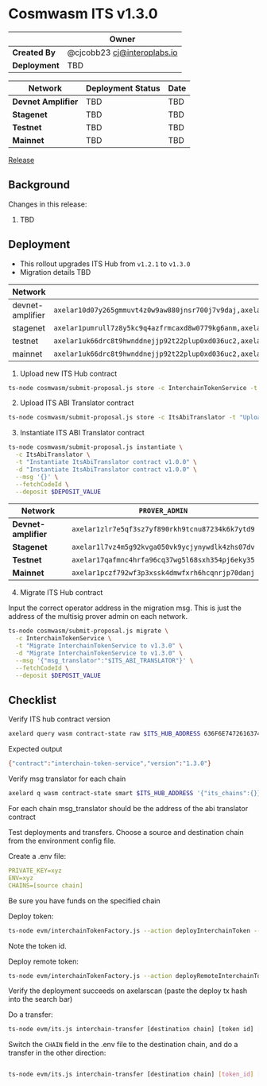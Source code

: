 # Cosmwasm ITS v1.3.0

|                | **Owner**                              |
| -------------- | -------------------------------------- |
| **Created By** | @cjcobb23 <cj@interoplabs.io>          |
| **Deployment** | TBD |

| **Network**          | **Deployment Status** | **Date**   |
| -------------------- | --------------------- | ---------- |
| **Devnet Amplifier** | TBD              | TBD |
| **Stagenet**         | TBD              | TBD |
| **Testnet**          | TBD              | TBD |
| **Mainnet**          | TBD              | TBD |


[Release](https://github.com/axelarnetwork/axelar-amplifier/releases/tag/interchain-token-service-v1.3.0)

## Background

Changes in this release:

1. TBD

## Deployment

- This rollout upgrades ITS Hub from `v1.2.1` to `v1.3.0`
- Migration details TBD

| Network          | `INIT_ADDRESSES`                                                                                                                            | `RUN_AS_ACCOUNT`                                | `DEPOSIT_VALUE` |
| ---------------- | ------------------------------------------------------------------------------------------------------------------------------------------- | ----------------------------------------------- | --------------- |
| devnet-amplifier | `axelar10d07y265gmmuvt4z0w9aw880jnsr700j7v9daj,axelar1zlr7e5qf3sz7yf890rkh9tcnu87234k6k7ytd9`                                               | `axelar10d07y265gmmuvt4z0w9aw880jnsr700j7v9daj` | `100000000`     |
| stagenet         | `axelar1pumrull7z8y5kc9q4azfrmcaxd8w0779kg6anm,axelar10d07y265gmmuvt4z0w9aw880jnsr700j7v9daj,axelar12qvsvse32cjyw60ztysd3v655aj5urqeup82ky` | `axelar10d07y265gmmuvt4z0w9aw880jnsr700j7v9daj` | `100000000`     |
| testnet          | `axelar1uk66drc8t9hwnddnejjp92t22plup0xd036uc2,axelar10d07y265gmmuvt4z0w9aw880jnsr700j7v9daj,axelar12f2qn005d4vl03ssjq07quz6cja72w5ukuchv7` | `axelar10d07y265gmmuvt4z0w9aw880jnsr700j7v9daj` | `2000000000`    |
| mainnet          | `axelar1uk66drc8t9hwnddnejjp92t22plup0xd036uc2,axelar10d07y265gmmuvt4z0w9aw880jnsr700j7v9daj,axelar1nctnr9x0qexemeld5w7w752rmqdsqqv92dw9am` | `axelar10d07y265gmmuvt4z0w9aw880jnsr700j7v9daj` | `2000000000`    |
1. Upload new ITS Hub contract


```bash
ts-node cosmwasm/submit-proposal.js store -c InterchainTokenService -t "Upload InterchainTokenService contract v1.3.0" -d "Upload InterchainTokenService contract v1.3.0" -r $RUN_AS_ACCOUNT --deposit $DEPOSIT_VALUE --instantiateAddresses $INIT_ADDRESSES --version 1.3.0
```

2. Upload ITS ABI Translator contract

```bash
ts-node cosmwasm/submit-proposal.js store -c ItsAbiTranslator -t "Upload ItsAbiTranslator contract v1.3.0" -d "Upload ItsAbiTranslator contract v1.3.0" -r $RUN_AS_ACCOUNT --deposit $DEPOSIT_VALUE --instantiateAddresses $INIT_ADDRESSES --version 1.0.0
```

3. Instantiate ITS ABI Translator contract

```bash
ts-node cosmwasm/submit-proposal.js instantiate \
  -c ItsAbiTranslator \
  -t "Instantiate ItsAbiTranslator contract v1.0.0" \
  -d "Instantiate ItsAbiTranslator contract v1.0.0" \
  --msg '{}' \
  --fetchCodeId \
  --deposit $DEPOSIT_VALUE
```

| Network              | `PROVER_ADMIN`                                  |
| -------------------- | ----------------------------------------------- |
| **Devnet-amplifier** | `axelar1zlr7e5qf3sz7yf890rkh9tcnu87234k6k7ytd9` |
| **Stagenet**         | `axelar1l7vz4m5g92kvga050vk9ycjynywdlk4zhs07dv` |
| **Testnet**          | `axelar17qafmnc4hrfa96cq37wg5l68sxh354pj6eky35` |
| **Mainnet**          | `axelar1pczf792wf3p3xssk4dmwfxrh6hcqnrjp70danj` |

4. Migrate ITS Hub contract

Input the correct operator address in the migration msg. This is just the address of the multisig prover admin on each network.

```bash
ts-node cosmwasm/submit-proposal.js migrate \
  -c InterchainTokenService \
  -t "Migrate InterchainTokenService to v1.3.0" \
  -d "Migrate InterchainTokenService to v1.3.0" \
  --msg '{"msg_translator":"$ITS_ABI_TRANSLATOR"}' \
  --fetchCodeId \
  --deposit $DEPOSIT_VALUE
```

## Checklist

Verify ITS hub contract version

```bash
axelard query wasm contract-state raw $ITS_HUB_ADDRESS 636F6E74726163745F696E666F -o json | jq -r '.data' | base64 -d
```
Expected output

```bash
{"contract":"interchain-token-service","version":"1.3.0"}
```

Verify msg translator for each chain
```bash
axelard q wasm contract-state smart $ITS_HUB_ADDRESS '{"its_chains":{}}'
```
For each chain msg_translator should be the address of the abi translator contract

Test deployments and transfers. Choose a source and destination chain from the environment config file.

Create a .env file:

```yaml
PRIVATE_KEY=xyz
ENV=xyz
CHAINS=[source chain]
```
Be sure you have funds on the specified chain

Deploy token:

```bash
ts-node evm/interchainTokenFactory.js --action deployInterchainToken --minter [wallet] --name "test" --symbol "TST" --decimals 18 --initialSupply 10000 --salt [some salt]
```
Note the token id.

Deploy remote token:
```bash
ts-node evm/interchainTokenFactory.js --action deployRemoteInterchainToken --salt [same salt as above] --destinationChain [destination chain]
```

Verify the deployment succeeds on axelarscan (paste the deploy tx hash into the search bar)

Do a transfer:
```bash
ts-node evm/its.js interchain-transfer [destination chain] [token id] [destination address] 1
```

Switch the `CHAIN` field in the .env file to the destination chain, and do a transfer in the other direction:

```bash

ts-node evm/its.js interchain-transfer [destination chain] [token_id] [destination address] 1
``` 
